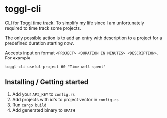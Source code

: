 # toggl-cli

CLI for [Toggl time track](https://toggl.com/track/). To simplify my life since I am unfortunately required to time track some projects.

The only possible action is to add an entry with description to a project for a predefined duration starting _now_.

Accepts input on format ```<PROJECT> <DURATION IN MINUTES> <DESCRIPTION>```. For example
```shell
toggl-cli useful-project 60 "Time well spent"
```

## Installing / Getting started

1. Add your ```API_KEY``` to ```config.rs```
2. Add projects with id's to project vector in ```config.rs```
3. Run ```cargo build```
4. Add generated binary to ```$PATH```
